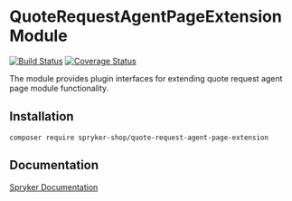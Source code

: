 # QuoteRequestAgentPageExtension Module
[![Build Status](https://travis-ci.org/spryker-shop/quote-request-agent-page-extension.svg)](https://travis-ci.org/spryker-shop/quote-request-agent-page-extension)
[![Coverage Status](https://coveralls.io/repos/github/spryker-shop/quote-request-agent-page-extension/badge.svg)](https://coveralls.io/github/spryker-shop/quote-request-agent-page-extension)

The module provides plugin interfaces for extending quote request agent page module functionality.

## Installation

```
composer require spryker-shop/quote-request-agent-page-extension
```

## Documentation

[Spryker Documentation](https://academy.spryker.com/developing_with_spryker/module_guide/modules.html)
